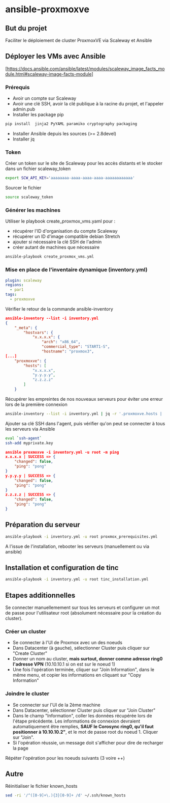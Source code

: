 # ansible-proxmoxve

## But du projet

Faciliter le déploiement de cluster ProxmoxVE via Scaleway et Ansible

## Déployer les VMs avec Ansible

[https://docs.ansible.com/ansible/latest/modules/scaleway_image_facts_module.html#scaleway-image-facts-module]

### Prérequis

* Avoir un compte sur Scaleway
* Avoir une clé SSH, avoir la clé publique à la racine du projet, et l'appeler admin.pub
* Installer les package pip

```bash
pip install  jinja2 PyYAML paramiko cryptography packaging
```

* Installer Ansible depuis les sources (>= 2.8devel)
* Installer jq

### Token

Créer un token sur le site de Scaleway pour les accès distants et le stocker dans un fichier scaleway\_token

```bash
export SCW_API_KEY='aaaaaaaa-aaaa-aaaa-aaaa-aaaaaaaaaaaa'
```

Sourcer le fichier

```bash
source scaleway_token
```

### Générer les machines

Utiliser le playbook create\_proxmox\_vms.yaml pour :

* récupérer l'ID d'organisation du compte Scaleway
* récupérer un ID d'image compatible debian Stretch
* ajouter si nécessaire la clé SSH de l'admin
* créer autant de machines que nécessaire

```bash
ansible-playbook create_proxmox_vms.yml
```

### Mise en place de l'inventaire dynamique (inventory.yml)

```YAML
plugin: scaleway
regions:
  - par1
tags:
  - proxmoxve
```

Vérifier le retour de la commande ansible-inventory

```JSON
ansible-inventory --list -i inventory.yml
{
    "_meta": {
        "hostvars": {
            "x.x.x.x": {
                "arch": "x86_64",
                "commercial_type": "START1-S",
                "hostname": "proxmox3",
[...]
    "proxmoxve": {
        "hosts": [
            "x.x.x.x",
            "y.y.y.y",
            "z.z.z.z"
        ]
    }

```

Récupérer les empreintes de nos nouveaux serveurs pour éviter une erreur lors de la première connexion

```bash
ansible-inventory --list -i inventory.yml | jq -r '.proxmoxve.hosts | .[]' | xargs ssh-keyscan >> ~/.ssh/known_hosts
```

Ajouter sa clé SSH dans l'agent, puis vérifier qu'on peut se connecter à tous les serveurs via Ansible

```bash
eval `ssh-agent`
ssh-add myprivate.key
```

```JSON
ansible proxmoxve -i inventory.yml -u root -m ping
x.x.x.x | SUCCESS => {
    "changed": false,
    "ping": "pong"
}
y.y.y.y | SUCCESS => {
    "changed": false,
    "ping": "pong"
}
z.z.z.z | SUCCESS => {
    "changed": false,
    "ping": "pong"
}
```

## Préparation du serveur

```bash
ansible-playbook -i inventory.yml -u root proxmox_prerequisites.yml
```

A l'issue de l'installation, rebooter les serveurs (manuellement ou via ansible)

## Installation et configuration de tinc

```bash
ansible-playbook -i inventory.yml -u root tinc_installation.yml
```

## Etapes additionnelles

Se connecter manuellemement sur tous les serveurs et configurer un mot de passe pour l'utilisateur root (absolument nécessaire pour la création du cluster).

### Créer un cluster

* Se connecter à l'UI de Proxmox avec un des noeuds
* Dans Datacenter (à gauche), sélectionner Cluster puis cliquer sur "Create Cluster"
* Donner un nom au cluster, **mais surtout, donner comme adresse ring0 l'adresse VPN** (10.10.10.1 si on est sur le noeud 1)
* Une fois l'opération terminée, cliquer sur "Join Information", dans le même menu, et copier les informations en cliquant sur "Copy Information"

### Joindre le cluster

* Se connecter sur l'UI de la 2ème machine
* Dans Datacenter, sélectionner Cluster puis cliquer sur "Join Cluster"
* Dans le champ "Information", coller les données récupérée lors de l'étape précédente. Les informations de connexion devraient automatiquement être remplies, **SAUF le Corosync ring0, qu'il faut positionner à 10.10.10.2"**, et le mot de passe root du noeud 1. Cliquer sur "Join".
* Si l'opération réussie, un message doit s'afficher pour dire de recharger la page

Répéter l'opération pour les noeuds suivants (3 voire ++)

## Autre

Réinitialiser le fichier known\_hosts

```bash
sed -ri '/^([0-9]+\.){3}[0-9]+ /d' ~/.ssh/known_hosts
```
